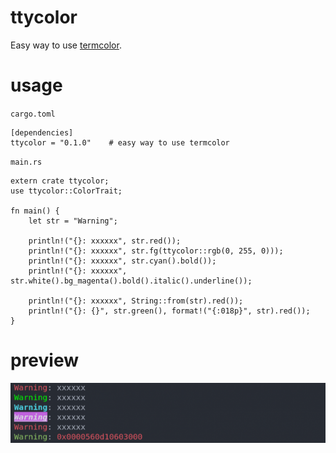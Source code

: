 # ttycolor

Easy way to use [termcolor](https://github.com/BurntSushi/termcolor).

# usage

`cargo.toml`

```
[dependencies]
ttycolor = "0.1.0"    # easy way to use termcolor
```

`main.rs`

```
extern crate ttycolor;
use ttycolor::ColorTrait;

fn main() {
    let str = "Warning";

    println!("{}: xxxxxx", str.red());
    println!("{}: xxxxxx", str.fg(ttycolor::rgb(0, 255, 0)));
    println!("{}: xxxxxx", str.cyan().bold());
    println!("{}: xxxxxx", str.white().bg_magenta().bold().italic().underline());
    
    println!("{}: xxxxxx", String::from(str).red());
    println!("{}: {}", str.green(), format!("{:018p}", str).red());
}
```

# preview

![screenshot](./screenshot.png)
